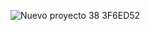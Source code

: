 ![Nuevo proyecto 38  3F6ED52](https://github.com/user-attachments/assets/3df71676-d111-4cef-866f-c17a1d40c351)
